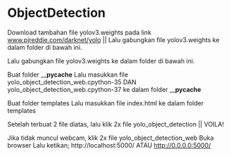 # ObjectDetection
Download tambahan file yolov3.weights pada link www.pjreddie.com/darknet/yolo 
|| Lalu gabungkan file yolov3.weights ke dalam folder di bawah ini. 

Lalu gabungkan file yolov3.weights ke dalam folder di bawah ini. 

Buat folder ______pycache____
Lalu masukkan file yolo_object_detection_web.cpython-35 DAN yolo_object_detection_web.cpython-37 ke dalam folder ______pycache____

Buat folder templates
Lalu masukkan file index.html ke dalam folder templates

Setelah terbuat 2 file diatas, lalu klik 2x file yolo_object_detection
|| VOILA! 

Jika tidak muncul webcam, klik 2x file yolo_object_detection_web
Buka browser
Lalu ketikan; http://localhost:5000/
ATAU
http://0.0.0.0:5000/
